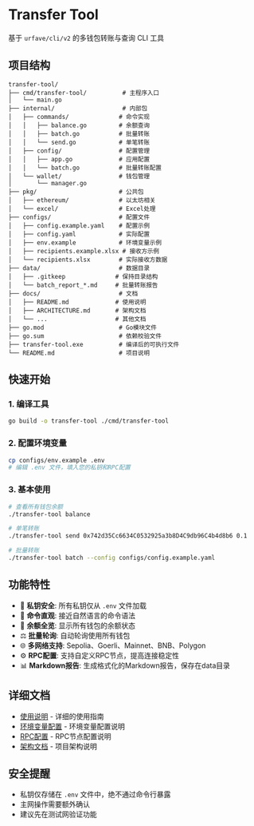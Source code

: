 # Transfer Tool

基于 `urfave/cli/v2` 的多钱包转账与查询 CLI 工具

## 项目结构

```
transfer-tool/
├── cmd/transfer-tool/          # 主程序入口
│   └── main.go
├── internal/                   # 内部包
│   ├── commands/              # 命令实现
│   │   ├── balance.go         # 余额查询
│   │   ├── batch.go           # 批量转账
│   │   └── send.go            # 单笔转账
│   ├── config/                # 配置管理
│   │   ├── app.go             # 应用配置
│   │   └── batch.go           # 批量转账配置
│   └── wallet/                # 钱包管理
│       └── manager.go
├── pkg/                       # 公共包
│   ├── ethereum/              # 以太坊相关
│   └── excel/                 # Excel处理
├── configs/                   # 配置文件
│   ├── config.example.yaml    # 配置示例
│   ├── config.yaml            # 实际配置
│   ├── env.example            # 环境变量示例
│   ├── recipients.example.xlsx # 接收方示例
│   └── recipients.xlsx        # 实际接收方数据
├── data/                      # 数据目录
│   ├── .gitkeep              # 保持目录结构
│   └── batch_report_*.md     # 批量转账报告
├── docs/                      # 文档
│   ├── README.md             # 使用说明
│   ├── ARCHITECTURE.md       # 架构文档
│   └── ...                   # 其他文档
├── go.mod                     # Go模块文件
├── go.sum                     # 依赖校验文件
├── transfer-tool.exe          # 编译后的可执行文件
└── README.md                  # 项目说明
```

## 快速开始

### 1. 编译工具

```bash
go build -o transfer-tool ./cmd/transfer-tool
```

### 2. 配置环境变量

```bash
cp configs/env.example .env
# 编辑 .env 文件，填入您的私钥和RPC配置
```

### 3. 基本使用

```bash
# 查看所有钱包余额
./transfer-tool balance

# 单笔转账
./transfer-tool send 0x742d35Cc6634C0532925a3b8D4C9db96C4b4d8b6 0.1

# 批量转账
./transfer-tool batch --config configs/config.example.yaml
```

## 功能特性

- 🔐 **私钥安全**: 所有私钥仅从 `.env` 文件加载
- 🧭 **命令直观**: 接近自然语言的命令语法
- 👀 **余额全览**: 显示所有钱包的余额状态
- ⚖️ **批量轮询**: 自动轮询使用所有钱包
- 🌐 **多网络支持**: Sepolia、Goerli、Mainnet、BNB、Polygon
- ⚙️ **RPC配置**: 支持自定义RPC节点，提高连接稳定性
- 📊 **Markdown报告**: 生成格式化的Markdown报告，保存在data目录

## 详细文档

- [使用说明](docs/README.md) - 详细的使用指南
- [环境变量配置](docs/ENV_CONFIG.md) - 环境变量配置说明
- [RPC配置](docs/RPC_CONFIG.md) - RPC节点配置说明
- [架构文档](docs/ARCHITECTURE.md) - 项目架构说明

## 安全提醒

- 私钥仅存储在 `.env` 文件中，绝不通过命令行暴露
- 主网操作需要额外确认
- 建议先在测试网验证功能

